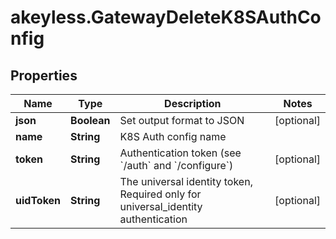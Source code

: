 # akeyless.GatewayDeleteK8SAuthConfig

## Properties

Name | Type | Description | Notes
------------ | ------------- | ------------- | -------------
**json** | **Boolean** | Set output format to JSON | [optional] 
**name** | **String** | K8S Auth config name | 
**token** | **String** | Authentication token (see &#x60;/auth&#x60; and &#x60;/configure&#x60;) | [optional] 
**uidToken** | **String** | The universal identity token, Required only for universal_identity authentication | [optional] 


